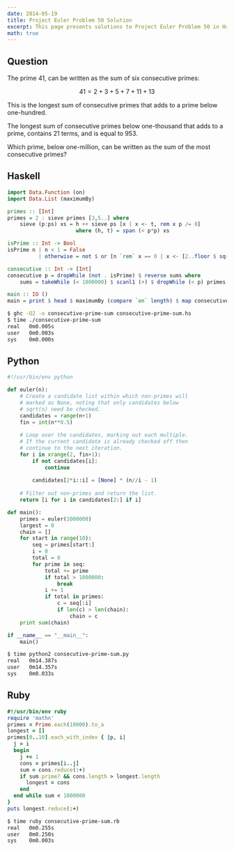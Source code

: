 ```yaml
---
date: 2014-05-19
title: Project Euler Problem 50 Solution
excerpt: This page presents solutions to Project Euler Problem 50 in Haskell, Python and Ruby.
math: true
---
```



## Question

<p>
The prime 41, can be written as the sum of six consecutive primes:
</p>

$$41 = 2 + 3 + 5 + 7 + 11 + 13$$

<p>
This is the longest sum of consecutive primes that adds to a prime below one-hundred.
</p>

<p>
The longest sum of consecutive primes below one-thousand that adds to a prime, contains 21 terms, and is equal to 953.
</p>

<p>
Which prime, below one-million, can be written as the sum of the most consecutive primes?
</p>






## Haskell

```haskell
import Data.Function (on)
import Data.List (maximumBy)

primes :: [Int]
primes = 2 : sieve primes [3,5..] where
    sieve (p:ps) xs = h ++ sieve ps [x | x <- t, rem x p /= 0]
                      where (h, t) = span (< p*p) xs

isPrime :: Int -> Bool
isPrime n | n < 1 = False
          | otherwise = not $ or [n `rem` x == 0 | x <- [2..floor $ sqrt $ fromIntegral n]]

consecutive :: Int -> [Int]
consecutive p = dropWhile (not . isPrime) $ reverse sums where
    sums = takeWhile (< 1000000) $ scanl1 (+) $ dropWhile (< p) primes

main :: IO ()
main = print $ head $ maximumBy (compare `on` length) $ map consecutive $ take 10 primes
```


```bash
$ ghc -O2 -o consecutive-prime-sum consecutive-prime-sum.hs
$ time ./consecutive-prime-sum
real   0m0.005s
user   0m0.003s
sys    0m0.000s
```



## Python

```python
#!/usr/bin/env python

def euler(n):
    # Create a candidate list within which non-primes will
    # marked as None, noting that only candidates below
    # sqrt(n) need be checked. 
    candidates = range(n+1)
    fin = int(n**0.5)
 
    # Loop over the candidates, marking out each multiple.
    # If the current candidate is already checked off then
    # continue to the next iteration.
    for i in xrange(2, fin+1):
        if not candidates[i]:
            continue
 
        candidates[2*i::i] = [None] * (n//i - 1)
 
    # Filter out non-primes and return the list.
    return [i for i in candidates[2:] if i]

def main():
    primes = euler(1000000)
    largest = 0
    chain = []
    for start in range(10):
        seq = primes[start:]
        i = 0
        total = 0
        for prime in seq:
            total += prime
            if total > 1000000:
                break
            i += 1
            if total in primes:
                c = seq[:i]
                if len(c) > len(chain):
                    chain = c
    print sum(chain)

if __name__ == "__main__":
    main()
```


```bash
$ time python2 consecutive-prime-sum.py
real   0m14.387s
user   0m14.357s
sys    0m0.033s
```



## Ruby

```ruby
#!/usr/bin/env ruby
require 'mathn'
primes = Prime.each(10000).to_a
longest = []
primes[0..10].each_with_index { |p, i|
  j = i
  begin
    j += 1
    cons = primes[i..j]
    sum = cons.reduce(:+)
    if sum.prime? && cons.length > longest.length
      longest = cons
    end
  end while sum < 1000000
}
puts longest.reduce(:+)
```


```bash
$ time ruby consecutive-prime-sum.rb
real   0m0.255s
user   0m0.250s
sys    0m0.003s
```


